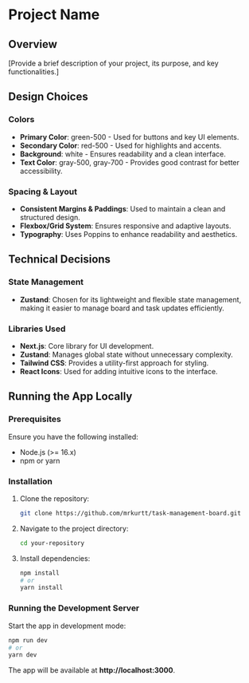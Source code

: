 # Project Name

## Overview

[Provide a brief description of your project, its purpose, and key functionalities.]

## Design Choices

### Colors

- **Primary Color**: green-500 - Used for buttons and key UI elements.
- **Secondary Color**: red-500 - Used for highlights and accents.
- **Background**: white - Ensures readability and a clean interface.
- **Text Color**: gray-500, gray-700 - Provides good contrast for better accessibility.

### Spacing & Layout

- **Consistent Margins & Paddings**: Used to maintain a clean and structured design.
- **Flexbox/Grid System**: Ensures responsive and adaptive layouts.
- **Typography**: Uses Poppins to enhance readability and aesthetics.

## Technical Decisions

### State Management

- **Zustand**: Chosen for its lightweight and flexible state management, making it easier to manage board and task updates efficiently.

### Libraries Used

- **Next.js**: Core library for UI development.
- **Zustand**: Manages global state without unnecessary complexity.
- **Tailwind CSS**: Provides a utility-first approach for styling.
- **React Icons**: Used for adding intuitive icons to the interface.

## Running the App Locally

### Prerequisites

Ensure you have the following installed:

- Node.js (>= 16.x)
- npm or yarn

### Installation

1. Clone the repository:
   ```sh
   git clone https://github.com/mrkurtt/task-management-board.git
   ```
2. Navigate to the project directory:
   ```sh
   cd your-repository
   ```
3. Install dependencies:
   ```sh
   npm install
   # or
   yarn install
   ```

### Running the Development Server

Start the app in development mode:

```sh
npm run dev
# or
yarn dev
```

The app will be available at **http://localhost:3000**.

